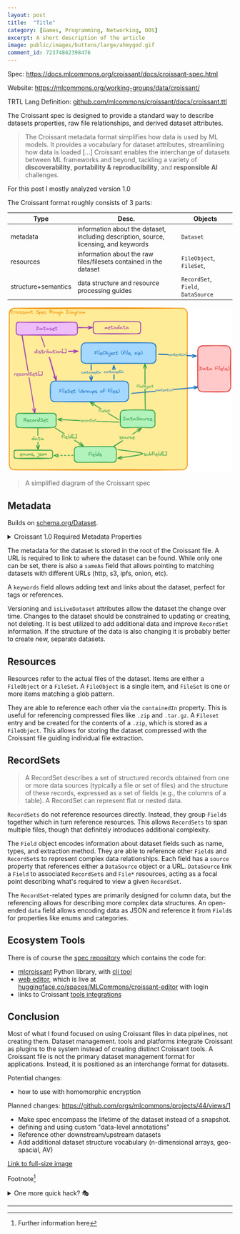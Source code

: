 ```yaml
---
layout: post
title:	"Title"
category: [Games, Programming, Networking, DOS]
excerpt: A short description of the article
image: public/images/buttons/large/ahmygod.gif
comment_id: 72374862398476
---
```


Spec: https://docs.mlcommons.org/croissant/docs/croissant-spec.html

Website: https://mlcommons.org/working-groups/data/croissant/

TRTL Lang Definition: [github.com/mlcommons/croissant/docs/croissant.ttl](https://github.com/mlcommons/croissant/blob/main/docs/croissant.ttl)

The Croissant spec is designed to provide a standard way to describe datasets properties, raw file relationships, and derived dataset attributes.

> The Croissant metadata format simplifies how data is used by ML models.
> It provides a vocabulary for dataset attributes, streamlining how data is loaded [...]
> Croissant enables the interchange of datasets between ML frameworks and beyond, tackling a variety of **discoverability**, **portability & reproducibility**, and **responsible AI** challenges.

For this post I mostly analyzed version 1.0

The Croissant format roughly consists of 3 parts:

| Type                | Desc.                                                                                 | Objects                            |
| ------------------- | ------------------------------------------------------------------------------------- | ---------------------------------- |
| metadata            | information about the dataset, including description, source, licensing, and keywords | `Dataset`                          |
| resources           | information about the raw files/filesets contained in the dataset                     | `FileObject`, `FileSet`,           |
| structure+semantics | data structure and resource processing guides                                         | `RecordSet`, `Field`, `DataSource` |


![A simplified diagram of the Croissant spec](images/croissant/croissant-1-spec.png)
> A simplified diagram of the Croissant spec


## Metadata


Builds on [schema.org/Dataset](https://docs.mlcommons.org/croissant/docs/croissant-spec.html#schemaorgdataset).
<details>
  <summary>Croissant 1.0 Required Metadata Properties</summary>
  <div markdown="1">

>[Source](https://docs.mlcommons.org/croissant/docs/croissant-spec.html#required)

The following list of properties from schema.org must be specified for every Croissant dataset.

| Property       | ExpectedType         | Cardinality | Comments                                                                                                                                              |
| -------------- | -------------------- | ----------- | ----------------------------------------------------------------------------------------------------------------------------------------------------- |
| @context       | URL                  | ONE         | A set of JSON-LD context definitions that make the rest of the Croissant description less verbose. See the recommended JSON-LD context in Appendix 1. |
| @type          | Text                 | ONE         | The type of a Croissant dataset must be schema.org/Dataset.                                                                                           |
| dct:conformsTo | URL                  | ONE         | Croissant datasets must declare that they conform to the versioned schema: http://mlcommons.org/croissant/1.0                                         |
| description    | Text                 | ONE         | Description of the dataset.                                                                                                                           |
| license        | CreativeWork, URL    | MANY        | The license of the dataset. Croissant recommends using the URL of a known license, e.g., one of the licenses listed at https://spdx.org/licenses/.    |
| name           | Text                 | ONE         | The name of the dataset.                                                                                                                              |
| url            | URL                  | ONE         | The URL of the dataset. This generally corresponds to the Web page for the dataset.                                                                   |
| creator        | Organization, Person | MANY        | The creator(s) of the dataset.                                                                                                                        |
| datePublished  | Date, DateTime       | ONE         | The date the dataset was published.                                                                                                                   |

  </div>
</details>

The metadata for the dataset is stored in the root of the Croissant file.
A URL is required to link to where the dataset can be found.
While only one can be set, there is also a `sameAs` field that allows pointing to matching datasets with different URLs (http, s3, ipfs, onion, etc). 

A `keywords` field allows adding text and links about the dataset, perfect for tags or references.

Versioning and `isLiveDataset` attributes allow the dataset the change over time.
Changes to the dataset should be constrained to updating or creating, not deleting.
It is best utilized to add additional data and improve `RecordSet` information.
If the structure of the data is also changing it is probably better to create new, separate datasets.

## Resources

Resources refer to the actual files of the dataset.
Items are either a `FileObject` or a `FileSet`.
A `FileObject` is a single item, and `FileSet` is one or more items matching a glob pattern.

They are able to reference each other via the `containedIn` property.
This is useful for referencing compressed files like `.zip` and `.tar.gz`.
A `Fileset` entry and be created for the contents of a `.zip`, which is stored as a `FileObject`.
This allows for storing the dataset compressed with the Croissant file guiding individual file extraction.

## RecordSets

> A RecordSet describes a set of structured records obtained from one or more data sources (typically a file or set of files) and the structure of these records, expressed as a set of fields (e.g., the columns of a table). A RecordSet can represent flat or nested data.

`RecordSets` do not reference resources directly.
Instead, they group `Field`s together which in turn reference resources.
This allows `RecordSets` to span multiple files, though that  definitely introduces additional complexity.

The `Field` object encodes information about dataset fields such as name, types, and extraction method.
They are able to reference other `Field`s and `RecordSet`s to represent complex data relationships.
Each field has a `source` property that references either a `DataSource` object or a URL.
`DataSource` link a `Field` to associated `RecordSet`s and `File*` resources, acting as a focal point describing what's required to view a given `RecordSet`.

The `RecordSet`-related types are primarily designed for column data, but the referencing allows for describing more complex data structures.
An open-ended `data` field allows encoding data as JSON and reference it from `Field`s for properties like enums and categories.

## Ecosystem Tools

There is of course the [spec repository](https://github.com/mlcommons/croissant/tree/main) which contains the code for:

* [mlcroissant](https://github.com/mlcommons/croissant/tree/main/python/mlcroissant) Python library, with [cli tool](https://github.com/mlcommons/croissant/blob/main/python/mlcroissant/mlcroissant/scripts/validate.py)
* [web editor](https://github.com/mlcommons/croissant/tree/main/editor), which is live at [huggingface.co/spaces/MLCommons/croissant-editor](https://huggingface.co/spaces/MLCommons/croissant-editor) with login
* links to Croissant [tools integrations](https://github.com/mlcommons/croissant#integrations)

## Conclusion

Most of what I found focused on using Croissant files in data pipelines, not creating them.
Dataset management. tools and platforms integrate Croissant as plugins to the system instead of creating distinct Croissant tools.
A Croissant file is not the primary dataset management format for applications.
Instead, it is positioned as an interchange format for datasets. 


Potential changes:

* how to use with homomorphic encryption 

Planned changes: https://github.com/orgs/mlcommons/projects/44/views/1

* Make spec encompass the lifetime of the dataset instead of a snapshot.
* defining and using custom "data-level annotations" 
* Reference other  downstream/upstream datasets
* Add additional dataset structure vocabulary (n-dimensional arrays, geo-spacial, AV)






<!-- Kramdown syntax: https://kramdown.gettalong.org/syntax.html -->

<!-- Image example
![MS-DOS Family Tree](/images/folder/filename.png){:width="700px"}
-->
<!-- Link example -->
[Link to full-size image](/images/buttons/large/ahmygod.gif)

Footnote[^1]

<details>
  <summary>One more quick hack? 🎭</summary>
  <div markdown="1">
  → Easy  
  → And simple
  </div>
</details>


<!-- Separator -->
---

[^1]: Further information here
